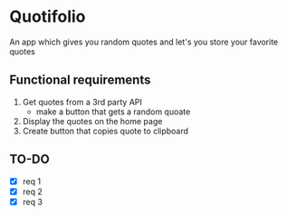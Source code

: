# Quotifolio

An app which gives you random quotes and let's you store your favorite quotes

## Functional requirements

1. Get quotes from a 3rd party API
    - make a button that gets a random quoate
2. Display the quotes on the home page
3. Create button that copies quote to clipboard

## TO-DO

-   [x] req 1
-   [x] req 2
-   [x] req 3
